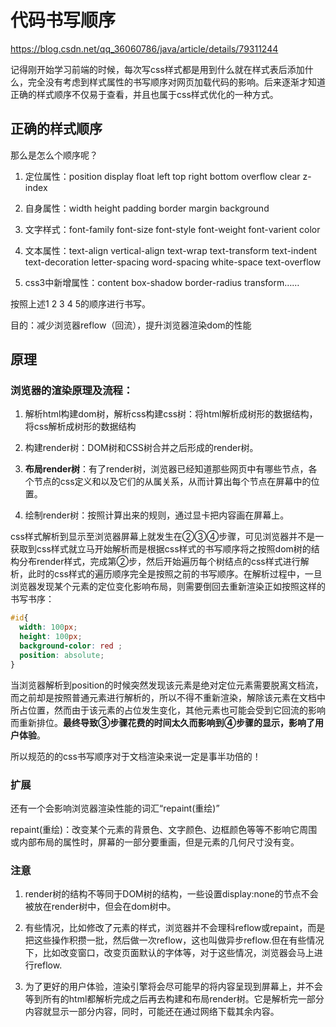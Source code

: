 # 代码书写顺序

https://blog.csdn.net/qq_36060786/java/article/details/79311244

记得刚开始学习前端的时候，每次写css样式都是用到什么就在样式表后添加什么，完全没有考虑到样式属性的书写顺序对网页加载代码的影响。后来逐渐才知道正确的样式顺序不仅易于查看，并且也属于css样式优化的一种方式。

## 正确的样式顺序

那么是怎么个顺序呢？

1. 
   定位属性：position  display  float  left  top  right  bottom   overflow  clear   z-index

2. 自身属性：width  height  padding  border  margin   background

3. 文字样式：font-family   font-size   font-style   font-weight   font-varient   color   

4. 文本属性：text-align   vertical-align   text-wrap   text-transform   text-indent    text-decoration   letter-spacing    word-spacing    white-space   text-overflow
5. css3中新增属性：content   box-shadow   border-radius  transform……

按照上述1 2 3 4 5的顺序进行书写。

目的：减少浏览器reflow（回流），提升浏览器渲染dom的性能

## 原理

### 浏览器的渲染原理及流程：

1. 解析html构建dom树，解析css构建css树：将html解析成树形的数据结构，将css解析成树形的数据结构

2. 构建render树：DOM树和CSS树合并之后形成的render树。

3. **布局render树**：有了render树，浏览器已经知道那些网页中有哪些节点，各个节点的css定义和以及它们的从属关系，从而计算出每个节点在屏幕中的位置。
4. 绘制render树：按照计算出来的规则，通过显卡把内容画在屏幕上。


css样式解析到显示至浏览器屏幕上就发生在②③④步骤，可见浏览器并不是一获取到css样式就立马开始解析而是根据css样式的书写顺序将之按照dom树的结构分布render样式，完成第②步，然后开始遍历每个树结点的css样式进行解析，此时的css样式的遍历顺序完全是按照之前的书写顺序。在解析过程中，一旦浏览器发现某个元素的定位变化影响布局，则需要倒回去重新渲染正如按照这样的书写书序：

```css
#id{
  width: 100px;
  height: 100px;
  background-color: red ;
  position: absolute;
}
```

当浏览器解析到position的时候突然发现该元素是绝对定位元素需要脱离文档流，而之前却是按照普通元素进行解析的，所以不得不重新渲染，解除该元素在文档中所占位置，然而由于该元素的占位发生变化，其他元素也可能会受到它回流的影响而重新排位。**最终导致③步骤花费的时间太久而影响到④步骤的显示，影响了用户体验**。

所以规范的的css书写顺序对于文档渲染来说一定是事半功倍的！

### 扩展

还有一个会影响浏览器渲染性能的词汇“repaint(重绘)”

repaint(重绘)：改变某个元素的背景色、文字颜色、边框颜色等等不影响它周围或内部布局的属性时，屏幕的一部分要重画，但是元素的几何尺寸没有变。

### 注意

1. render树的结构不等同于DOM树的结构，一些设置display:none的节点不会被放在render树中，但会在dom树中。

2. 有些情况，比如修改了元素的样式，浏览器并不会理科reflow或repaint，而是把这些操作积攒一批，然后做一次reflow，这也叫做异步reflow.但在有些情况下，比如改变窗口，改变页面默认的字体等，对于这些情况，浏览器会马上进行reflow.

3. 为了更好的用户体验，渲染引擎将会尽可能早的将内容呈现到屏幕上，并不会等到所有的html都解析完成之后再去构建和布局render树。它是解析完一部分内容就显示一部分内容，同时，可能还在通过网络下载其余内容。

